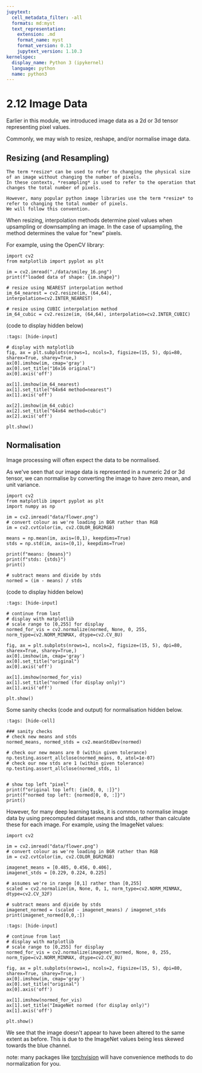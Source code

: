 ```yaml
---
jupytext:
  cell_metadata_filter: -all
  formats: md:myst
  text_representation:
    extension: .md
    format_name: myst
    format_version: 0.13
    jupytext_version: 1.10.3
kernelspec:
  display_name: Python 3 (ipykernel)
  language: python
  name: python3
---
```


# 2.12 Image Data

Earlier in this module, we introduced image data as a 2d or 3d tensor representing pixel values.

Commonly, we may wish to resize, reshape, and/or normalise image data. 

## Resizing (and Resampling)

```{note}
The term *resize* can be used to refer to changing the physical size of an image without changing the number of pixels.
In these contexts, *resampling* is used to refer to the operation that changes the total number of pixels.

However, many popular python image libraries use the term *resize* to refer to changing the total number of pixels.
We will follow this convention.
```

When resizing, interpolation methods determine pixel values when upsampling or downsampling an image. In the case of
 upsampling, the method determines the value for "new" pixels. 
 
For example, using the OpenCV library:

```{code-cell} ipython3
import cv2
from matplotlib import pyplot as plt

im = cv2.imread("./data/smiley_16.png")
print(f"loaded data of shape: {im.shape}")

# resize using NEAREST interpolation method
im_64_nearest = cv2.resize(im, (64,64), interpolation=cv2.INTER_NEAREST)

# resize using CUBIC interpolation method
im_64_cubic = cv2.resize(im, (64,64), interpolation=cv2.INTER_CUBIC)
```

(code to display hidden below)

```{code-cell} ipython3
:tags: [hide-input]

# display with matplotlib
fig, ax = plt.subplots(nrows=1, ncols=3, figsize=(15, 5), dpi=80, sharex=True, sharey=True,)
ax[0].imshow(im, cmap='gray')
ax[0].set_title("16x16 original")
ax[0].axis('off')

ax[1].imshow(im_64_nearest)
ax[1].set_title("64x64 method=nearest")
ax[1].axis('off')

ax[2].imshow(im_64_cubic)
ax[2].set_title("64x64 method=cubic")
ax[2].axis('off')

plt.show()
```

## Normalisation

Image processing will often expect the data to be normalised.

As we've seen that our image data is represented in a numeric 2d or 3d tensor, we can normalise by converting the image
 to have zero mean, and unit variance.

```{code-cell} ipython3
import cv2
from matplotlib import pyplot as plt
import numpy as np

im = cv2.imread("data/flower.png")
# convert colour as we're loading in BGR rather than RGB
im = cv2.cvtColor(im, cv2.COLOR_BGR2RGB)

means = np.mean(im, axis=(0,1), keepdims=True)
stds = np.std(im, axis=(0,1), keepdims=True)

print(f"means: {means}")
print(f"stds: {stds}")
print()

# subtract means and divide by stds
normed = (im - means) / stds
```

(code to display hidden below)

```{code-cell} ipython3
:tags: [hide-input]

# continue from last
# display with matplotlib
# scale range to [0,255] for display 
normed_for_vis = cv2.normalize(normed, None, 0, 255, norm_type=cv2.NORM_MINMAX, dtype=cv2.CV_8U) 

fig, ax = plt.subplots(nrows=1, ncols=2, figsize=(15, 5), dpi=80, sharex=True, sharey=True,)
ax[0].imshow(im, cmap='gray')
ax[0].set_title("original")
ax[0].axis('off')

ax[1].imshow(normed_for_vis)
ax[1].set_title("normed (for display only)")
ax[1].axis('off')

plt.show()
```

Some sanity checks (code and output) for normalisation hidden below.

```{code-cell} ipython3
:tags: [hide-cell]

### sanity checks
# check new means and stds
normed_means, normed_stds = cv2.meanStdDev(normed)

# check our new means are 0 (within given tolerance)
np.testing.assert_allclose(normed_means, 0, atol=1e-07)
# check our new stds are 1 (within given tolerance)
np.testing.assert_allclose(normed_stds, 1)


# show top left "pixel"
print(f"original top left: {im[0, 0, :]}")
print(f"normed top left: {normed[0, 0, :]}")
print()
```

 
However, for many deep learning tasks, it is common to normalise image data by using precomputed dataset means and stds,
rather than calculate these for each image. For example, using the ImageNet values:

```{code-cell} ipython3
import cv2

im = cv2.imread("data/flower.png")
# convert colour as we're loading in BGR rather than RGB
im = cv2.cvtColor(im, cv2.COLOR_BGR2RGB)

imagenet_means = [0.485, 0.456, 0.406],
imagenet_stds = [0.229, 0.224, 0.225]

# assumes we're in range [0,1] rather than [0,255]
scaled = cv2.normalize(im, None, 0, 1, norm_type=cv2.NORM_MINMAX, dtype=cv2.CV_32F)

# subtract means and divide by stds
imagenet_normed = (scaled - imagenet_means) / imagenet_stds
print(imagenet_normed[0,0,:])
```

```{code-cell} ipython3
:tags: [hide-input]

# continue from last
# display with matplotlib
# scale range to [0,255] for display 
normed_for_vis = cv2.normalize(imagenet_normed, None, 0, 255, norm_type=cv2.NORM_MINMAX, dtype=cv2.CV_8U) 

fig, ax = plt.subplots(nrows=1, ncols=2, figsize=(15, 5), dpi=80, sharex=True, sharey=True,)
ax[0].imshow(im, cmap='gray')
ax[0].set_title("original")
ax[0].axis('off')

ax[1].imshow(normed_for_vis)
ax[1].set_title("ImageNet normed (for display only)")
ax[1].axis('off')

plt.show()
```

We see that the image doesn't appear to have been altered to the same extent as before.
This is due to the ImageNet values being less skewed towards the blue channel.

note: many packages like [torchvision](https://pytorch.org/vision/stable/) will have convenience methods to do normalization for you.
